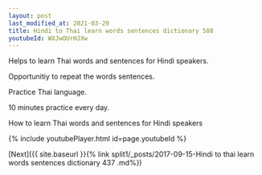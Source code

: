 ```yaml
---
layout: post
last_modified_at: 2021-03-29
title: Hindi to Thai learn words sentences dictionary 588 
youtubeId: WXJwOUrHJXw
---
```

 
 
Helps to learn Thai words and sentences for Hindi speakers.

Opportunitiy to repeat the words sentences. 

Practice Thai language. 
 
10 minutes practice every day. 
 
How to learn Thai words and sentences for Hindi speakers 
 
{% include youtubePlayer.html id=page.youtubeId %}
 
 
[Next]({{ site.baseurl }}{% link  split1/_posts/2017-09-15-Hindi to thai learn words sentences dictionary 437 .md%})
 
